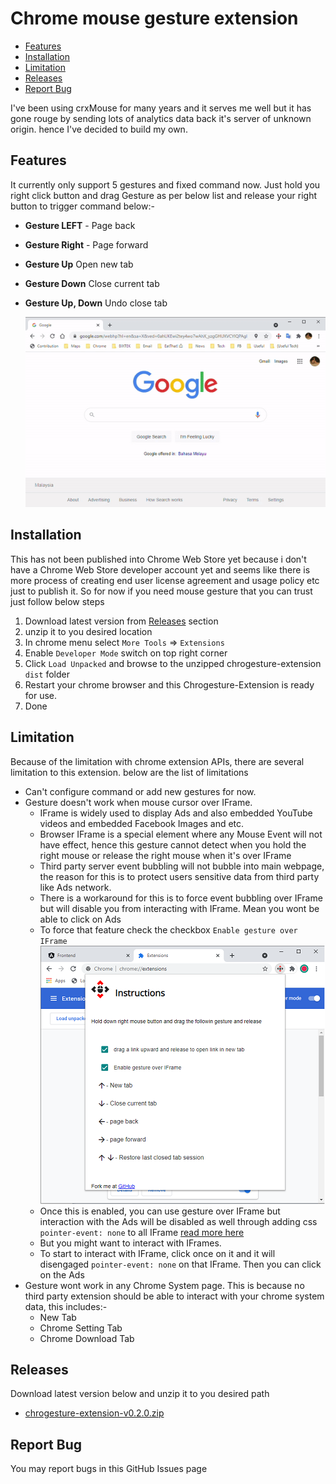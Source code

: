 # Chrome mouse gesture extension

- [Features](#Features)
- [Installation](#Installation)
- [Limitation](#LIMITATION)
- [Releases](#Releases)
- [Report Bug](#Report-Bug)

I've been using crxMouse for many years and it serves me well but it has gone rouge by sending lots of analytics data back it's server of unknown origin. hence I've decided to build my own.

## Features

It currently only support 5 gestures and fixed command now. Just hold you right click button and drag Gesture as per below list and release your right button to trigger command below:-

- **Gesture LEFT** - Page back
- **Gesture Right** - Page forward
- **Gesture Up** Open new tab
- **Gesture Down** Close current tab
- **Gesture Up, Down** Undo close tab

  <img src="assets/chrogesture-in-action.gif" alt="angular-logo" width="600px" />

## Installation

This has not been published into Chrome Web Store yet because i don't have a Chrome Web Store developer account yet and seems like there is more process of creating end user license agreement and usage policy etc just to publish it. So for now if you need mouse gesture that you can trust just follow below steps

1. Download latest version from [Releases](#Releases) section
2. unzip it to you desired location
3. In chrome menu select `More Tools` => `Extensions`
4. Enable `Developer Mode` switch on top right corner
5. Click `Load Unpacked` and browse to the unzipped chrogesture-extension `dist` folder
6. Restart your chrome browser and this Chrogesture-Extension is ready for use.
7. Done

## Limitation

Because of the limitation with chrome extension APIs, there are several limitation to this extension. below are the list of limitations

- Can't configure command or add new gestures for now.
- Gesture doesn't work when mouse cursor over IFrame.
  - IFrame is widely used to display Ads and also embedded YouTube videos and embedded Facebook Images and etc.
  - Browser IFrame is a special element where any Mouse Event will not have effect, hence this gesture cannot detect when you hold the right mouse or release the right mouse when it's over IFrame
  - Third party server event bubbling will not bubble into main webpage, the reason for this is to protect users sensitive data from third party like Ads network.
  - There is a workaround for this is to force event bubbling over IFrame but will disable you from interacting with IFrame. Mean you wont be able to click on Ads
  - To force that feature check the checkbox `Enable gesture over IFrame` <img src="assets\pop-up-options.png" alt="angular-logo" width="455px" />
  - Once this is enabled, you can use gesture over IFrame but interaction with the Ads will be disabled as well through adding css `pointer-event: none` to all IFrame [read more here](https://developer.mozilla.org/en-US/docs/Web/CSS/pointer-events)
  - But you might want to interact with IFrames.
  - To start to interact with IFrame, click once on it and it will disengaged `pointer-event: none` on that IFrame. Then you can click on the Ads
- Gesture wont work in any Chrome System page. This is because no third party extension should be able to interact with your chrome system data, this includes:-
  - New Tab
  - Chrome Setting Tab
  - Chrome Download Tab

## Releases

Download latest version below and unzip it to you desired path

- [chrogesture-extension-v0.2.0.zip](/releases/chrogesture-extension-v0.2.0.zip)

## Report Bug

You may report bugs in this GitHub Issues page
